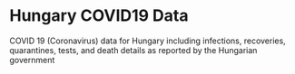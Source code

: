 # Hungary COVID19 Data
 COVID 19 (Coronavirus) data for Hungary including infections, recoveries, quarantines, tests, and death details as reported by the Hungarian government
